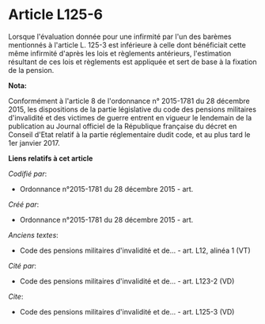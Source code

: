 # Article L125-6

Lorsque l'évaluation donnée pour une infirmité par l'un des barèmes mentionnés à l'article L. 125-3 est inférieure à celle
dont bénéficiait cette même infirmité d'après les lois et règlements antérieurs, l'estimation résultant de ces lois et
règlements est appliquée et sert de base à la fixation de la pension.

**Nota:**

Conformément à l'article 8 de l'ordonnance n° 2015-1781 du 28 décembre 2015, les dispositions de la partie législative du
code des pensions militaires d'invalidité et des victimes de guerre entrent en vigueur le lendemain de la publication au
Journal officiel de la République française du décret en Conseil d'Etat relatif à la partie réglementaire dudit code, et au
plus tard le 1er janvier 2017.

**Liens relatifs à cet article**

_Codifié par_:

  - Ordonnance n°2015-1781 du 28 décembre 2015 - art.

_Créé par_:

  - Ordonnance n°2015-1781 du 28 décembre 2015 - art.

_Anciens textes_:

  - Code des pensions militaires d'invalidité et de... - art. L12, alinéa 1 (VT)

_Cité par_:

  - Code des pensions militaires d'invalidité et de... - art. L123-2 (VD)

_Cite_:

  - Code des pensions militaires d'invalidité et de... - art. L125-3 (VD)
